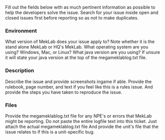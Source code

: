 Fill out the fields below with as much pertinent information as possible to help the developers solve the issue.
Search for your issue inside open and closed issues first before reporting so as not to make duplicates.

### Environment
What version of MekLab does your issue apply to?  Note whether it is the stand alone MekLab or HQ's MekLab.
What operating system are you using?  Windows, Mac, or Linux?
What java version are you using?  If unsure it will state your java version at the top of the megameklablog.txt file.

### Description
Describe the issue and provide screenshots ingame if able.
Provide the rulebook, page number, and text if you feel like this is a rules issue.
And provide the steps you have taken to reproduce the issue.

### Files
Provide the megameklablog.txt file for any NPE's or errors that MekLab might be reporting.
Do not paste the entire logfile text into this ticket. Just attach the actual megameklablog.txt file
And provide the unit's file that the issue relates to if this is a unit-specific bug.
